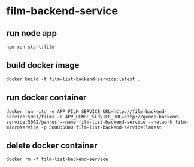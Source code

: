 # film-backend-service

## run node app
`npm run start:film`

## build docker image
`docker build -t film-list-backend-service:latest .`

## run docker container
`docker run -itd -e APP_FILM_SERVICE_URL=http://film-backend-service:5001/films -e APP_GENRE_SERVICE_URL=http://genre-backend-service:5002/genres --name film-list-backend-service --network film-microservice -p 5000:5000 film-list-backend-service:latest`

## delete docker container
`docker rm -f film-list-backend-service`
